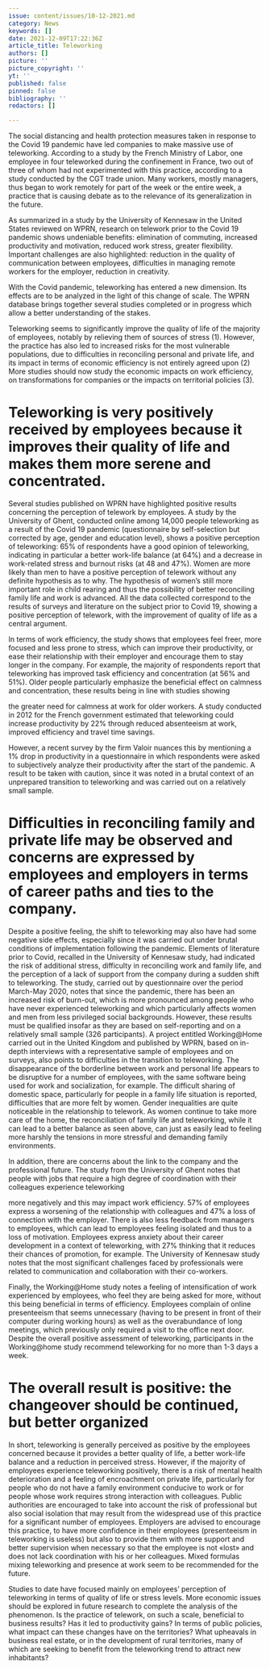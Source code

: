 ```yaml
---
issue: content/issues/10-12-2021.md
category: News
keywords: []
date: 2021-12-09T17:22:36Z
article_title: Teleworking
authors: []
picture: ''
picture_copyright: ''
yt: ''
published: false
pinned: false
bibliography: ''
redactors: []

---
```

The social distancing and health protection measures taken in response to the Covid 19 pandemic have led companies to make massive use of teleworking. According to a study by the French Ministry of Labor, one employee in four teleworked during the confinement in France, two out of three of whom had not experimented with this practice, according to a study conducted by the CGT trade union. Many workers, mostly managers, thus began to work remotely for part of the week or the entire week, a practice that is causing debate as to the relevance of its generalization in the future.

As summarized in a study by the University of Kennesaw in the United States reviewed on WPRN, research on telework prior to the Covid 19 pandemic shows undeniable benefits: elimination of commuting, increased productivity and motivation, reduced work stress, greater flexibility. Important challenges are also highlighted: reduction in the quality of communication between employees, difficulties in managing remote workers for the employer, reduction in creativity.

With the Covid pandemic, teleworking has entered a new dimension. Its effects are to be analyzed in the light of this change of scale. The WPRN database brings together several studies completed or in progress which allow a better understanding of the stakes.

Teleworking seems to significantly improve the quality of life of the majority of employees, notably by relieving them of sources of stress (1). However, the practice has also led to increased risks for the most vulnerable populations, due to difficulties in reconciling personal and private life, and its impact in terms of economic efficiency is not entirely agreed upon (2) More studies should now study the economic impacts on work efficiency, on transformations for companies or the impacts on territorial policies (3).

# Teleworking is very positively received by employees because it improves their quality of life and makes them more serene and concentrated.

Several studies published on WPRN have highlighted positive results concerning the perception of telework by employees. A study by the University of Ghent, conducted online among 14,000 people teleworking as a result of the Covid 19 pandemic (questionnaire by self-selection but corrected by age, gender and education level), shows a positive perception of teleworking: 65% of respondents have a good opinion of teleworking, indicating in particular a better work-life balance (at 64%) and a decrease in work-related stress and burnout risks (at 48 and 47%). Women are more likely than men to have a positive perception of telework without any definite hypothesis as to why. The hypothesis of women’s still more important role in child rearing and thus the possibility of better reconciling family life and work is advanced. All the data collected correspond to the results of surveys and literature on the subject prior to Covid 19, showing a positive perception of telework, with the improvement of quality of life as a central argument.

In terms of work efficiency, the study shows that employees feel freer, more focused and less prone to stress, which can improve their productivity, or ease their relationship with their employer and encourage them to stay longer in the company. For example, the majority of respondents report that teleworking has improved task efficiency and concentration (at 56% and 51%). Older people particularly emphasize the beneficial effect on calmness and concentration, these results being in line with studies showing

the greater need for calmness at work for older workers. A study conducted in 2012 for the French government estimated that teleworking could increase productivity by 22% through reduced absenteeism at work, improved efficiency and travel time savings.

However, a recent survey by the firm Valoir nuances this by mentioning a 1% drop in productivity in a questionnaire in which respondents were asked to subjectively analyze their productivity after the start of the pandemic. A result to be taken with caution, since it was noted in a brutal context of an unprepared transition to teleworking and was carried out on a relatively small sample.

# Difficulties in reconciling family and private life may be observed and concerns are expressed by employees and employers in terms of career paths and ties to the company.

Despite a positive feeling, the shift to teleworking may also have had some negative side effects, especially since it was carried out under brutal conditions of implementation following the pandemic. Elements of literature prior to Covid, recalled in the University of Kennesaw study, had indicated the risk of additional stress, difficulty in reconciling work and family life, and the perception of a lack of support from the company during a sudden shift to teleworking. The study, carried out by questionnaire over the period March-May 2020, notes that since the pandemic, there has been an increased risk of burn-out, which is more pronounced among people who have never experienced teleworking and which particularly affects women and men from less privileged social backgrounds. However, these results must be qualified insofar as they are based on self-reporting and on a relatively small sample (326 participants). A project entitled Working@Home carried out in the United Kingdom and published by WPRN, based on in-depth interviews with a representative sample of employees and on surveys, also points to difficulties in the transition to teleworking. The disappearance of the borderline between work and personal life appears to be disruptive for a number of employees, with the same software being used for work and socialization, for example. The difficult sharing of domestic space, particularly for people in a family life situation is reported, difficulties that are more felt by women. Gender inequalities are quite noticeable in the relationship to telework. As women continue to take more care of the home, the reconciliation of family life and teleworking, while it can lead to a better balance as seen above, can just as easily lead to feeling more harshly the tensions in more stressful and demanding family environments.

In addition, there are concerns about the link to the company and the professional future. The study from the University of Ghent notes that people with jobs that require a high degree of coordination with their colleagues experience teleworking

more negatively and this may impact work efficiency. 57% of employees express a worsening of the relationship with colleagues and 47% a loss of connection with the employer. There is also less feedback from managers to employees, which can lead to employees feeling isolated and thus to a loss of motivation. Employees express anxiety about their career development in a context of teleworking, with 27% thinking that it reduces their chances of promotion, for example. The University of Kennesaw study notes that the most significant challenges faced by professionals were related to communication and collaboration with their co-workers.

Finally, the Working@Home study notes a feeling of intensification of work experienced by employees, who feel they are being asked for more, without this being beneficial in terms of efficiency. Employees complain of online presenteeism that seems unnecessary (having to be present in front of their computer during working hours) as well as the overabundance of long meetings, which previously only required a visit to the office next door. Despite the overall positive assessment of teleworking, participants in the Working@home study recommend teleworking for no more than 1-3 days a week.

# The overall result is positive: the changeover should be continued, but better organized

In short, teleworking is generally perceived as positive by the employees concerned because it provides a better quality of life, a better work-life balance and a reduction in perceived stress. However, if the majority of employees experience teleworking positively, there is a risk of mental health deterioration and a feeling of encroachment on private life, particularly for people who do not have a family environment conducive to work or for people whose work requires strong interaction with colleagues. Public authorities are encouraged to take into account the risk of professional but also social isolation that may result from the widespread use of this practice for a significant number of employees. Employers are advised to encourage this practice, to have more confidence in their employees (presenteeism in teleworking is useless) but also to provide them with more support and better supervision when necessary so that the employee is not «lost» and does not lack coordination with his or her colleagues. Mixed formulas mixing teleworking and presence at work seem to be recommended for the future.

Studies to date have focused mainly on employees’ perception of teleworking in terms of quality of life or stress levels. More economic issues should be explored in future research to complete the analysis of the phenomenon. Is the practice of telework, on such a scale, beneficial to business results? Has it led to productivity gains? In terms of public policies, what impact can these changes have on the territories? What upheavals in business real estate, or in the development of rural territories, many of which are seeking to benefit from the teleworking trend to attract new inhabitants?
